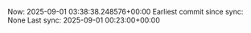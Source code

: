 Now: 2025-09-01 03:38:38.248576+00:00 Earliest commit since sync: None Last sync: 2025-09-01 00:23:00+00:00
